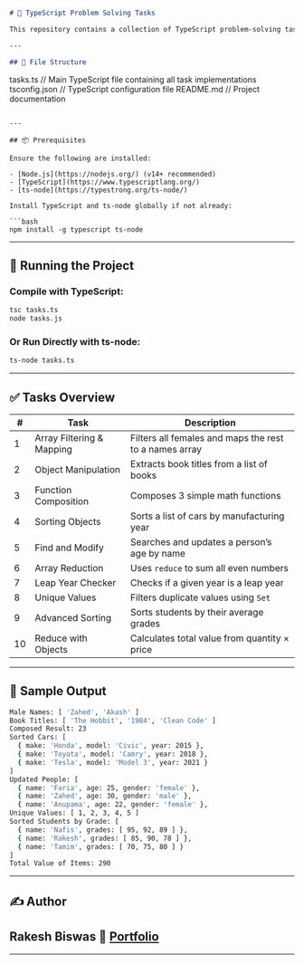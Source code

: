 
```markdown
# 🧠 TypeScript Problem Solving Tasks

This repository contains a collection of TypeScript problem-solving tasks focused on core JavaScript/TypeScript concepts such as array manipulation, object handling, functional composition, sorting, reduction, and more. Each task demonstrates clean, well-commented, and practical examples for mastering TypeScript fundamentals.

---

## 📁 File Structure

```

tasks.ts         // Main TypeScript file containing all task implementations
tsconfig.json    // TypeScript configuration file
README.md        // Project documentation

````

---

## 📦 Prerequisites

Ensure the following are installed:

- [Node.js](https://nodejs.org/) (v14+ recommended)
- [TypeScript](https://www.typescriptlang.org/)
- [ts-node](https://typestrong.org/ts-node/)

Install TypeScript and ts-node globally if not already:

```bash
npm install -g typescript ts-node
````

---

## 🚀 Running the Project

### Compile with TypeScript:

```bash
tsc tasks.ts
node tasks.js
```

### Or Run Directly with ts-node:

```bash
ts-node tasks.ts
```

---

## ✅ Tasks Overview

| #  | Task                      | Description                                            |
| -- | ------------------------- | ------------------------------------------------------ |
| 1  | Array Filtering & Mapping | Filters all females and maps the rest to a names array |
| 2  | Object Manipulation       | Extracts book titles from a list of books              |
| 3  | Function Composition      | Composes 3 simple math functions                       |
| 4  | Sorting Objects           | Sorts a list of cars by manufacturing year             |
| 5  | Find and Modify           | Searches and updates a person’s age by name            |
| 6  | Array Reduction           | Uses `reduce` to sum all even numbers                  |
| 7  | Leap Year Checker         | Checks if a given year is a leap year                  |
| 8  | Unique Values             | Filters duplicate values using `Set`                   |
| 9  | Advanced Sorting          | Sorts students by their average grades                 |
| 10 | Reduce with Objects       | Calculates total value from quantity × price           |

---

## 🧪 Sample Output

```bash
Male Names: [ 'Zahed', 'Akash' ]
Book Titles: [ 'The Hobbit', '1984', 'Clean Code' ]
Composed Result: 23
Sorted Cars: [
  { make: 'Honda', model: 'Civic', year: 2015 },
  { make: 'Toyota', model: 'Camry', year: 2018 },
  { make: 'Tesla', model: 'Model 3', year: 2021 }
]
Updated People: [
  { name: 'Faria', age: 25, gender: 'female' },
  { name: 'Zahed', age: 30, gender: 'male' },
  { name: 'Anupama', age: 22, gender: 'female' },
Unique Values: [ 1, 2, 3, 4, 5 ]
Sorted Students by Grade: [
  { name: 'Nafis', grades: [ 95, 92, 89 ] },
  { name: 'Rakesh', grades: [ 85, 90, 78 ] },
  { name: 'Tamim', grades: [ 70, 75, 80 ] }
]
Total Value of Items: 290
```

---

## ✍️ Author

**Rakesh Biswas**
🔗 [Portfolio](https://rakesh-biswas-portfolio.netlify.app/)
---


---
